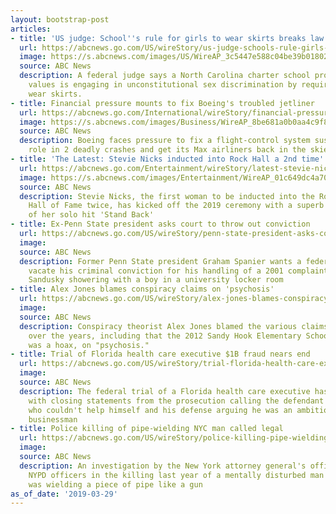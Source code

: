 ```yaml
---
layout: bootstrap-post
articles:
- title: 'US judge: School''s rule for girls to wear skirts breaks law'
  url: https://abcnews.go.com/US/wireStory/us-judge-schools-rule-girls-wear-skirts-breaks-62036703
  image: https://s.abcnews.com/images/US/WireAP_3c5447e588c04be39b01802ab7e1e6a1_16x9_992.jpg
  source: ABC News
  description: A federal judge says a North Carolina charter school promoting traditional
    values is engaging in unconstitutional sex discrimination by requiring girls to
    wear skirts.
- title: Financial pressure mounts to fix Boeing's troubled jetliner
  url: https://abcnews.go.com/International/wireStory/financial-pressure-mounts-fix-boeings-troubled-jetliner-62048275
  image: https://s.abcnews.com/images/Business/WireAP_8be681a0b0aa4c9f8efdc7c6e453500b_16x9_992.jpg
  source: ABC News
  description: Boeing faces pressure to fix a flight-control system suspected of a
    role in 2 deadly crashes and get its Max airliners back in the skies
- title: 'The Latest: Stevie Nicks inducted into Rock Hall a 2nd time'
  url: https://abcnews.go.com/Entertainment/wireStory/latest-stevie-nicks-inducted-rock-hall-2nd-time-62048241
  image: https://s.abcnews.com/images/Entertainment/WireAP_01c649dc4a7049c9966f9ad804f4c9d0_16x9_992.jpg
  source: ABC News
  description: Stevie Nicks, the first woman to be inducted into the Rock and Roll
    Hall of Fame twice, has kicked off the 2019 ceremony with a superb performance
    of her solo hit 'Stand Back'
- title: Ex-Penn State president asks court to throw out conviction
  url: https://abcnews.go.com/US/wireStory/penn-state-president-asks-court-throw-conviction-62048114
  image: 
  source: ABC News
  description: Former Penn State president Graham Spanier wants a federal court to
    vacate his criminal conviction for his handling of a 2001 complaint about Jerry
    Sandusky showering with a boy in a university locker room
- title: Alex Jones blames conspiracy claims on 'psychosis'
  url: https://abcnews.go.com/US/wireStory/alex-jones-blames-conspiracy-claims-psychosis-62048113
  image: 
  source: ABC News
  description: Conspiracy theorist Alex Jones blamed the various claims he's made
    over the years, including that the 2012 Sandy Hook Elementary School massacre
    was a hoax, on "psychosis."
- title: Trial of Florida health care executive $1B fraud nears end
  url: https://abcnews.go.com/US/wireStory/trial-florida-health-care-executive-1b-fraud-nears-62048061
  image: 
  source: ABC News
  description: The federal trial of a Florida health care executive has wrapped up
    with closing statements from the prosecution calling the defendant a trickster
    who couldn't help himself and his defense arguing he was an ambitious and caring
    businessman
- title: Police killing of pipe-wielding NYC man called legal
  url: https://abcnews.go.com/US/wireStory/police-killing-pipe-wielding-nyc-man-called-legal-62047543
  image: 
  source: ABC News
  description: An investigation by the New York attorney general's office has cleared
    NYPD officers in the killing last year of a mentally disturbed man police said
    was wielding a piece of pipe like a gun
as_of_date: '2019-03-29'
---
```


